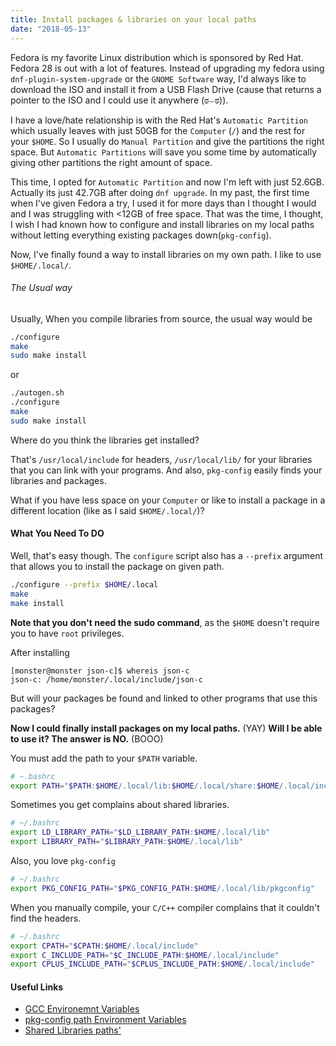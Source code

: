 ```yaml
---
title: Install packages & libraries on your local paths
date: "2018-05-13"
---
```


Fedora is my favorite Linux distribution which is sponsored by Red Hat. Fedora 28 is out with a lot of features. Instead of upgrading my fedora using `dnf-plugin-system-upgrade` or the `GNOME Software` way, I'd always like to download the ISO and install it from a USB Flash Drive (cause that returns a pointer to the ISO and I could use it anywhere (ಠ⌣ಠ)).
<!-- more -->

I have a love/hate relationship is with the Red Hat's `Automatic Partition` which usually leaves with just 50GB for the `Computer` (`/`) and the rest for your `$HOME`. So I usually do `Manual Partition` and give the partitions the right space. But `Automatic Partitions` will save you some time by automatically giving other partitions the right amount of space.

This time, I opted for `Automatic Partition` and now I'm left with just 52.6GB. Actually its just 42.7GB after doing `dnf upgrade`. In my past, the first time when I've given Fedora a try, I used it for more days than I thought I would and I was struggling with <12GB of free space. That was the time, I thought, I wish I had known how to configure and install libraries on my local paths without letting everything existing packages down(`pkg-config`).

Now, I've finally found a way to install libraries on my own path. I like to use `$HOME/.local/`.

###### The Usual way

Usually, When you compile libraries from source, the usual way would be
```bash
./configure
make
sudo make install
```

or 

```bash
./autogen.sh
./configure
make
sudo make install
```

Where do you think the libraries get installed?

That's `/usr/local/include` for headers, `/usr/local/lib/` for your libraries that you can link with your programs. And also, `pkg-config` easily finds your libraries and packages. 

What if you have less space on your `Computer` or like to install a package in a different location (like as I said `$HOME/.local/`)?

#### What You Need To DO

Well, that's easy though. The `configure` script also has a `--prefix` argument that allows you to install the package on given path.
```bash
./configure --prefix $HOME/.local
make
make install
```

<b>Note that you don't need the sudo command</b>, as the `$HOME` doesn't require you to have `root` privileges.

After installing
```shell
[monster@monster json-c]$ whereis json-c
json-c: /home/monster/.local/include/json-c
```

But will your packages be found and linked to other programs that use this packages?

<b>Now I could finally install packages on my local paths.</b> (YAY)
<b>Will I be able to use it? The answer is NO.</b> (BOOO)

You must add the path to your `$PATH` variable.

```bash
# ~.bashrc
export PATH="$PATH:$HOME/.local/lib:$HOME/.local/share:$HOME/.local/include:$HOME/.local/bin"
```

Sometimes you get complains about shared libraries.
```bash
# ~/.bashrc
export LD_LIBRARY_PATH="$LD_LIBRARY_PATH:$HOME/.local/lib"
export LIBRARY_PATH="$LIBRARY_PATH:$HOME/.local/lib"
```

Also, you love `pkg-config`
```bash
# ~/.bashrc
export PKG_CONFIG_PATH="$PKG_CONFIG_PATH:$HOME/.local/lib/pkgconfig"
```

When you manually compile, your `C/C++` compiler complains that it couldn't find the headers.

```bash
# ~/.bashrc
export CPATH="$CPATH:$HOME/.local/include"
export C_INCLUDE_PATH="$C_INCLUDE_PATH:$HOME/.local/include"
export CPLUS_INCLUDE_PATH="$CPLUS_INCLUDE_PATH:$HOME/.local/include"
```


#### Useful Links
* [GCC Environemnt Variables](http://www.network-theory.co.uk/docs/gccintro/gccintro_23.html)
* [pkg-config path Environment Variables](https://askubuntu.com/questions/210210/pkg-config-path-environment-variable)
* [Shared Libraries paths'](https://stackoverflow.com/questions/480764/linux-error-while-loading-shared-libraries-cannot-open-shared-object-file-no-s)

